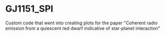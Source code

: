 # GJ1151_SPI
Custom code that went into creating plots for the paper "Coherent radio emission from a quiescent red dwarf indicative of star-planet interaction"
